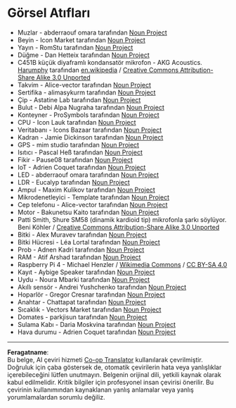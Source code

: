 <!--
CO_OP_TRANSLATOR_METADATA:
{
  "original_hash": "4506d33bbda7acc0ab20980172687090",
  "translation_date": "2025-08-28T02:34:14+00:00",
  "source_file": "attributions.md",
  "language_code": "tr"
}
-->
# Görsel Atıfları

* Muzlar - abderraouf omara tarafından [Noun Project](https://thenounproject.com)
* Beyin - Icon Market tarafından [Noun Project](https://thenounproject.com)
* Yayın - RomStu tarafından [Noun Project](https://thenounproject.com)
* Düğme - Dan Hetteix tarafından [Noun Project](https://thenounproject.com)
* C451B küçük diyaframlı kondansatör mikrofon - AKG Acoustics. [Harumphy](https://en.wikipedia.org/wiki/User:Harumphy) tarafından [en.wikipedia](https://en.wikipedia.org/) / [Creative Commons Attribution-Share Alike 3.0 Unported](https://creativecommons.org/licenses/by-sa/3.0/deed.en)
* Takvim - Alice-vector tarafından [Noun Project](https://thenounproject.com)
* Sertifika - alimasykurm tarafından [Noun Project](https://thenounproject.com)
* Çip - Astatine Lab tarafından [Noun Project](https://thenounproject.com)
* Bulut - Debi Alpa Nugraha tarafından [Noun Project](https://thenounproject.com)
* Konteyner - ProSymbols tarafından [Noun Project](https://thenounproject.com)
* CPU - Icon Lauk tarafından [Noun Project](https://thenounproject.com)
* Veritabanı - Icons Bazaar tarafından [Noun Project](https://thenounproject.com)
* Kadran - Jamie Dickinson tarafından [Noun Project](https://thenounproject.com)
* GPS - mim studio tarafından [Noun Project](https://thenounproject.com)
* Isıtıcı - Pascal Heß tarafından [Noun Project](https://thenounproject.com)
* Fikir - Pause08 tarafından [Noun Project](https://thenounproject.com)
* IoT - Adrien Coquet tarafından [Noun Project](https://thenounproject.com)
* LED - abderraouf omara tarafından [Noun Project](https://thenounproject.com)
* LDR - Eucalyp tarafından [Noun Project](https://thenounproject.com)
* Ampul - Maxim Kulikov tarafından [Noun Project](https://thenounproject.com)
* Mikrodenetleyici - Template tarafından [Noun Project](https://thenounproject.com)
* Cep telefonu - Alice-vector tarafından [Noun Project](https://thenounproject.com)
* Motor - Bakunetsu Kaito tarafından [Noun Project](https://thenounproject.com)
* Patti Smith, Shure SM58 (dinamik kardioid tip) mikrofonla şarkı söylüyor. Beni Köhler / [Creative Commons Attribution-Share Alike 3.0 Unported](https://creativecommons.org/licenses/by-sa/3.0/deed.en)
* Bitki - Alex Muravev tarafından [Noun Project](https://thenounproject.com)
* Bitki Hücresi - Léa Lortal tarafından [Noun Project](https://thenounproject.com)
* Prob - Adnen Kadri tarafından [Noun Project](https://thenounproject.com)
* RAM - Atif Arshad tarafından [Noun Project](https://thenounproject.com)
* Raspberry Pi 4 - Michael Henzler / [Wikimedia Commons](https://commons.wikimedia.org/wiki/Main_Page) / [CC BY-SA 4.0](https://creativecommons.org/licenses/by-sa/4.0/)
* Kayıt - Aybige Speaker tarafından [Noun Project](https://thenounproject.com)
* Uydu - Noura Mbarki tarafından [Noun Project](https://thenounproject.com)
* Akıllı sensör - Andrei Yushchenko tarafından [Noun Project](https://thenounproject.com)
* Hoparlör - Gregor Cresnar tarafından [Noun Project](https://thenounproject.com)
* Anahtar - Chattapat tarafından [Noun Project](https://thenounproject.com)
* Sıcaklık - Vectors Market tarafından [Noun Project](https://thenounproject.com)
* Domates - parkjisun tarafından [Noun Project](https://thenounproject.com)
* Sulama Kabı - Daria Moskvina tarafından [Noun Project](https://thenounproject.com)
* Hava durumu - Adrien Coquet tarafından [Noun Project](https://thenounproject.com)

---

**Feragatname**:  
Bu belge, AI çeviri hizmeti [Co-op Translator](https://github.com/Azure/co-op-translator) kullanılarak çevrilmiştir. Doğruluk için çaba göstersek de, otomatik çevirilerin hata veya yanlışlıklar içerebileceğini lütfen unutmayın. Belgenin orijinal dili, yetkili kaynak olarak kabul edilmelidir. Kritik bilgiler için profesyonel insan çevirisi önerilir. Bu çevirinin kullanımından kaynaklanan yanlış anlamalar veya yanlış yorumlamalardan sorumlu değiliz.